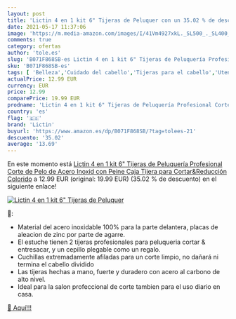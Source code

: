 ```yaml
---
layout: post
title: 'Lictin 4 en 1 kit 6" Tijeras de Peluquer con un 35.02 % de descuento'
date: 2021-05-17 11:37:06
image: 'https://m.media-amazon.com/images/I/41Vm4927xkL._SL500_._SL400_.jpg'
comments: true
category: ofertas
author: 'tole.es'
slug: 'B071F868SB-es Lictin 4 en 1 kit 6" Tijeras de Peluquería Profesional...'
sku: 'B071F868SB-es'
tags: [ 'Belleza','Cuidado del cabello','Tijeras para el cabello','Utensilios para corte de pelo','lictin','tijeras', ]
actualPrice: 12.99 EUR
currency: EUR
price: 12.99
comparePrice: 19.99 EUR
prodname: 'Lictin 4 en 1 kit 6" Tijeras de Peluquería Profesional Corte de Pelo de Acero Inoxid con Peine Caja Tijera para Cortar&Reducción Colorido'
country: 'es'
flag: '🇪🇸'
brand: 'Lictin'
buyurl: 'https://www.amazon.es/dp/B071F868SB/?tag=tolees-21'
descuento: '35.02'
average: '13.69'
---
```


En este momento está [Lictin 4 en 1 kit 6" Tijeras de Peluquería Profesional Corte de Pelo de Acero Inoxid con Peine Caja Tijera para Cortar&Reducción Colorido](https://www.amazon.es/dp/B071F868SB/?tag=tolees-21) a 12.99 EUR (original: 19.99 EUR) (35.02 %  de descuento) en el siguiente enlace!

[![Lictin 4 en 1 kit 6" Tijeras de Peluquer](https://m.media-amazon.com/images/I/41Vm4927xkL._SL500_._SL400_.jpg)](https://www.amazon.es/dp/B071F868SB/?tag=tolees-21)

🔎:

- Material del acero inoxidable 100% para la parte delantera, placas de aleacion de zinc por parte de agarre.
- El estuche tienen 2 tijeras profesionales para peluqueria cortar & entresacar, y un cepillo plegable como un regalo.
- Cuchillas extremadamente afiladas para un corte limpio, no dañará ni termina el cabello dividido
- Las tijeras hechas a mano, fuerte y duradero con acero al carbono de alto nivel.
- Ideal para la salon profeccional de corte tambien para el uso diario en casa.

[🛒 Aquí!!!](https://www.amazon.es/dp/B071F868SB/?tag=tolees-21)
